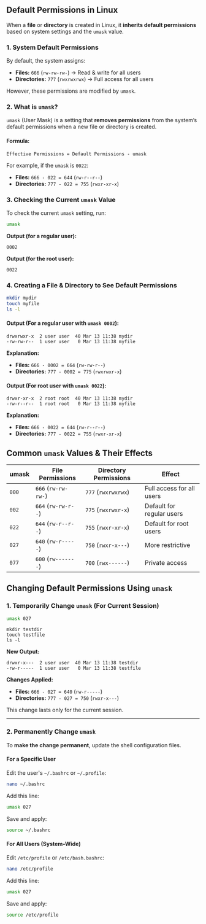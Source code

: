 ## **Default Permissions in Linux**

When a **file** or **directory** is created in Linux, it **inherits default permissions** based on system settings and the `umask` value.

### **1. System Default Permissions**
By default, the system assigns:
- **Files:** `666` (`rw-rw-rw-`) → Read & write for all users  
- **Directories:** `777` (`rwxrwxrwx`) → Full access for all users  

However, these permissions are modified by `umask`.

### **2. What is `umask`?**
`umask` (User Mask) is a setting that **removes permissions** from the system’s default permissions when a new file or directory is created.

#### **Formula:**
```
Effective Permissions = Default Permissions - umask
```

For example, if the `umask` is `0022`:
- **Files:** `666 - 022 = 644` (`rw-r--r--`)
- **Directories:** `777 - 022 = 755` (`rwxr-xr-x`)

### **3. Checking the Current `umask` Value**
To check the current `umask` setting, run:
```bash
umask
```
**Output (for a regular user):**
```
0002
```
**Output (for the root user):**
```
0022
```

### **4. Creating a File & Directory to See Default Permissions**
```bash
mkdir mydir
touch myfile
ls -l
```

#### **Output (For a regular user with `umask 0002`):**
```
drwxrwxr-x  2 user user  40 Mar 13 11:38 mydir
-rw-rw-r--  1 user user   0 Mar 13 11:38 myfile
```
**Explanation:**
- **Files:** `666 - 0002 = 664` (`rw-rw-r--`)
- **Directories:** `777 - 0002 = 775` (`rwxrwxr-x`)

#### **Output (For root user with `umask 0022`):**
```
drwxr-xr-x  2 root root  40 Mar 13 11:38 mydir
-rw-r--r--  1 root root   0 Mar 13 11:38 myfile
```
**Explanation:**
- **Files:** `666 - 0022 = 644` (`rw-r--r--`)
- **Directories:** `777 - 0022 = 755` (`rwxr-xr-x`)


## **Common `umask` Values & Their Effects**

| **umask** | **File Permissions** | **Directory Permissions** | **Effect** |
|-----------|----------------------|--------------------------|------------|
| `000`     | `666` (`rw-rw-rw-`)   | `777` (`rwxrwxrwx`)      | Full access for all users |
| `002`     | `664` (`rw-rw-r--`)   | `775` (`rwxrwxr-x`)      | Default for regular users |
| `022`     | `644` (`rw-r--r--`)   | `755` (`rwxr-xr-x`)      | Default for root users |
| `027`     | `640` (`rw-r-----`)   | `750` (`rwxr-x---`)      | More restrictive |
| `077`     | `600` (`rw-------`)   | `700` (`rwx------`)      | Private access |


## **Changing Default Permissions Using `umask`**

### **1. Temporarily Change `umask` (For Current Session)**
```bash
umask 027
```
```
mkdir testdir
touch testfile
ls -l
```
**New Output:**
```
drwxr-x---  2 user user  40 Mar 13 11:38 testdir
-rw-r-----  1 user user   0 Mar 13 11:38 testfile
```
**Changes Applied:**
- **Files:** `666 - 027 = 640` (`rw-r-----`)
- **Directories:** `777 - 027 = 750` (`rwxr-x---`)

This change lasts only for the current session.

---

### **2. Permanently Change `umask`**
To **make the change permanent**, update the shell configuration files.

#### **For a Specific User**
Edit the user's `~/.bashrc` or `~/.profile`:
```bash
nano ~/.bashrc
```
Add this line:
```bash
umask 027
```
Save and apply:
```bash
source ~/.bashrc
```

#### **For All Users (System-Wide)**
Edit `/etc/profile` or `/etc/bash.bashrc`:
```bash
nano /etc/profile
```
Add this line:
```bash
umask 027
```
Save and apply:
```bash
source /etc/profile
```